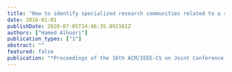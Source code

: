 ```yaml
---
title: "How to identify specialized research communities related to a researcher's changing interests"
date: 2016-01-01
publishDate: 2020-07-05T14:46:35.092161Z
authors: ["Hamed Alhoori"]
publication_types: ["1"]
abstract: ""
featured: false
publication: "*Proceedings of the 16th ACM/IEEE-CS on Joint Conference on Digital Libraries*"
---
```


